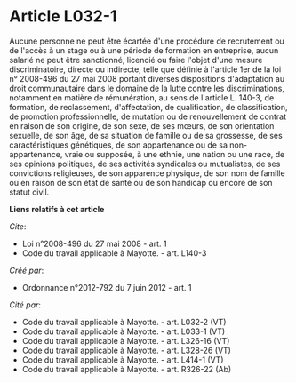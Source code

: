 # Article L032-1

Aucune personne ne peut être écartée d'une procédure de recrutement ou de l'accès à un stage ou à une période de formation en
entreprise, aucun salarié ne peut être sanctionné, licencié ou faire l'objet d'une mesure discriminatoire, directe ou
indirecte, telle que définie à l'article 1er de la loi n° 2008-496 du 27 mai 2008 portant diverses dispositions d'adaptation
au droit communautaire dans le domaine de la lutte contre les discriminations, notamment en matière de rémunération, au sens
de l'article L. 140-3, de formation, de reclassement, d'affectation, de qualification, de classification, de promotion
professionnelle, de mutation ou de renouvellement de contrat en raison de son origine, de son sexe, de ses mœurs, de son
orientation sexuelle, de son âge, de sa situation de famille ou de sa grossesse, de ses caractéristiques génétiques, de son
appartenance ou de sa non-appartenance, vraie ou supposée, à une ethnie, une nation ou une race, de ses opinions politiques,
de ses activités syndicales ou mutualistes, de ses convictions religieuses, de son apparence physique, de son nom de famille
ou en raison de son état de santé ou de son handicap ou encore de son statut civil.

**Liens relatifs à cet article**

_Cite_:

  - Loi n°2008-496 du 27 mai 2008 - art. 1
  - Code du travail applicable à Mayotte. - art. L140-3

_Créé par_:

  - Ordonnance n°2012-792 du 7 juin 2012 - art. 1

_Cité par_:

  - Code du travail applicable à Mayotte. - art. L032-2 (VT)
  - Code du travail applicable à Mayotte. - art. L033-1 (VT)
  - Code du travail applicable à Mayotte. - art. L326-16 (VT)
  - Code du travail applicable à Mayotte. - art. L328-26 (VT)
  - Code du travail applicable à Mayotte. - art. L414-1 (VT)
  - Code du travail applicable à Mayotte. - art. R326-22 (Ab)
